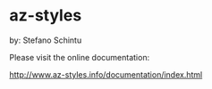 # az-styles
by: Stefano Schintu

Please visit the online documentation:

http://www.az-styles.info/documentation/index.html

